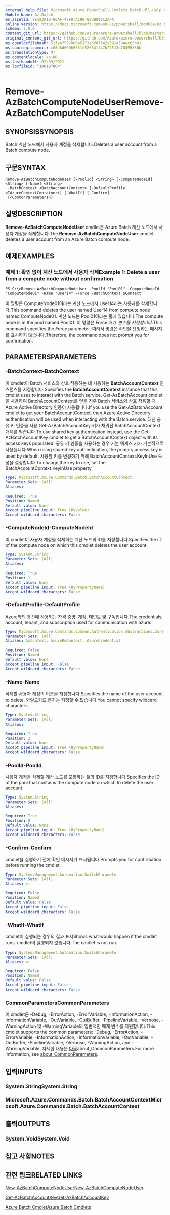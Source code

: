 ```yaml
---
external help file: Microsoft.Azure.PowerShell.Cmdlets.Batch.dll-Help.xml
Module Name: Az.Batch
ms.assetid: 9E423A10-06AF-42F8-AC90-82DB01012AFA
online version: https://docs.microsoft.com/en-us/powershell/module/az.batch/remove-azbatchcomputenodeuser
schema: 2.0.0
content_git_url: https://github.com/Azure/azure-powershell/blob/master/src/Batch/Batch/help/Remove-AzBatchComputeNodeUser.md
original_content_git_url: https://github.com/Azure/azure-powershell/blob/master/src/Batch/Batch/help/Remove-AzBatchComputeNodeUser.md
ms.openlocfilehash: 52fea755708645173a5f0f3429591a384ec63b01
ms.sourcegitcommit: c05d3d669b5631e526841f47b22513d78495350b
ms.translationtype: MT
ms.contentlocale: ko-KR
ms.lasthandoff: 02/09/2021
ms.locfileid: "100197004"
---
```

# <span data-ttu-id="1afd6-101">Remove-AzBatchComputeNodeUser</span><span class="sxs-lookup"><span data-stu-id="1afd6-101">Remove-AzBatchComputeNodeUser</span></span>

## <span data-ttu-id="1afd6-102">SYNOPSIS</span><span class="sxs-lookup"><span data-stu-id="1afd6-102">SYNOPSIS</span></span>
<span data-ttu-id="1afd6-103">Batch 계산 노드에서 사용자 계정을 삭제합니다.</span><span class="sxs-lookup"><span data-stu-id="1afd6-103">Deletes a user account from a Batch compute node.</span></span>

## <span data-ttu-id="1afd6-104">구문</span><span class="sxs-lookup"><span data-stu-id="1afd6-104">SYNTAX</span></span>

```
Remove-AzBatchComputeNodeUser [-PoolId] <String> [-ComputeNodeId] <String> [-Name] <String>
 -BatchContext <BatchAccountContext> [-DefaultProfile <IAzureContextContainer>] [-WhatIf] [-Confirm]
 [<CommonParameters>]
```

## <span data-ttu-id="1afd6-105">설명</span><span class="sxs-lookup"><span data-stu-id="1afd6-105">DESCRIPTION</span></span>
<span data-ttu-id="1afd6-106">**Remove-AzBatchComputeNodeUser** cmdlet은 Azure Batch 계산 노드에서 사용자 계정을 삭제합니다.</span><span class="sxs-lookup"><span data-stu-id="1afd6-106">The **Remove-AzBatchComputeNodeUser** cmdlet deletes a user account from an Azure Batch compute node.</span></span>

## <span data-ttu-id="1afd6-107">예제</span><span class="sxs-lookup"><span data-stu-id="1afd6-107">EXAMPLES</span></span>

### <span data-ttu-id="1afd6-108">예제 1: 확인 없이 계산 노드에서 사용자 삭제</span><span class="sxs-lookup"><span data-stu-id="1afd6-108">Example 1: Delete a user from a compute node without confirmation</span></span>
```
PS C:\>Remove-AzBatchComputeNodeUser -PoolId "Pool01" -ComputeNodeId "ComputeNode01" -Name "User14" -Force -BatchContext $Context
```

<span data-ttu-id="1afd6-109">이 명령은 ComputeNode01이라는 계산 노드에서 User14라는 사용자를 삭제합니다.</span><span class="sxs-lookup"><span data-stu-id="1afd6-109">This command deletes the user named User14 from compute node named ComputeNode01.</span></span>
<span data-ttu-id="1afd6-110">계산 노드는 Pool01이라는 풀에 있습니다.</span><span class="sxs-lookup"><span data-stu-id="1afd6-110">The compute node is in the pool named Pool01.</span></span>
<span data-ttu-id="1afd6-111">이 명령은 Force 매개 *변수를 지정합니다.*</span><span class="sxs-lookup"><span data-stu-id="1afd6-111">This command specifies the *Force* parameter.</span></span>
<span data-ttu-id="1afd6-112">따라서 명령은 확인을 요청하는 메시지를 표시하지 않습니다.</span><span class="sxs-lookup"><span data-stu-id="1afd6-112">Therefore, the command does not prompt you for confirmation.</span></span>

## <span data-ttu-id="1afd6-113">PARAMETERS</span><span class="sxs-lookup"><span data-stu-id="1afd6-113">PARAMETERS</span></span>

### <span data-ttu-id="1afd6-114">-BatchContext</span><span class="sxs-lookup"><span data-stu-id="1afd6-114">-BatchContext</span></span>
<span data-ttu-id="1afd6-115">이 cmdlet이 Batch 서비스와 상호 작용하는 데 사용하는 **BatchAccountContext** 인스턴스를 지정합니다.</span><span class="sxs-lookup"><span data-stu-id="1afd6-115">Specifies the **BatchAccountContext** instance that this cmdlet uses to interact with the Batch service.</span></span>
<span data-ttu-id="1afd6-116">Get-AzBatchAccount cmdlet을 사용하여 BatchAccountContext를 얻을 경우 Batch 서비스와 상호 작용할 때 Azure Active Directory 인증이 사용됩니다.</span><span class="sxs-lookup"><span data-stu-id="1afd6-116">If you use the Get-AzBatchAccount cmdlet to get your BatchAccountContext, then Azure Active Directory authentication will be used when interacting with the Batch service.</span></span> <span data-ttu-id="1afd6-117">대신 공유 키 인증을 사용 Get-AzBatchAccountKey 키가 채워진 BatchAccountContext 개체를 얻습니다.</span><span class="sxs-lookup"><span data-stu-id="1afd6-117">To use shared key authentication instead, use the Get-AzBatchAccountKey cmdlet to get a BatchAccountContext object with its access keys populated.</span></span> <span data-ttu-id="1afd6-118">공유 키 인증을 사용하는 경우 기본 액세스 키가 기본적으로 사용됩니다.</span><span class="sxs-lookup"><span data-stu-id="1afd6-118">When using shared key authentication, the primary access key is used by default.</span></span> <span data-ttu-id="1afd6-119">사용할 키를 변경하기 위해 BatchAccountContext.KeyInUse 속성을 설정합니다.</span><span class="sxs-lookup"><span data-stu-id="1afd6-119">To change the key to use, set the BatchAccountContext.KeyInUse property.</span></span>

```yaml
Type: Microsoft.Azure.Commands.Batch.BatchAccountContext
Parameter Sets: (All)
Aliases:

Required: True
Position: Named
Default value: None
Accept pipeline input: True (ByValue)
Accept wildcard characters: False
```

### <span data-ttu-id="1afd6-120">-ComputeNodeId</span><span class="sxs-lookup"><span data-stu-id="1afd6-120">-ComputeNodeId</span></span>
<span data-ttu-id="1afd6-121">이 cmdlet이 사용자 계정을 삭제하는 계산 노드의 ID를 지정합니다.</span><span class="sxs-lookup"><span data-stu-id="1afd6-121">Specifies the ID of the compute node on which this cmdlet deletes the user account.</span></span>

```yaml
Type: System.String
Parameter Sets: (All)
Aliases:

Required: True
Position: 1
Default value: None
Accept pipeline input: True (ByPropertyName)
Accept wildcard characters: False
```

### <span data-ttu-id="1afd6-122">-DefaultProfile</span><span class="sxs-lookup"><span data-stu-id="1afd6-122">-DefaultProfile</span></span>
<span data-ttu-id="1afd6-123">Azure와의 통신에 사용되는 자격 증명, 계정, 테넌트 및 구독입니다.</span><span class="sxs-lookup"><span data-stu-id="1afd6-123">The credentials, account, tenant, and subscription used for communication with azure.</span></span>

```yaml
Type: Microsoft.Azure.Commands.Common.Authentication.Abstractions.Core.IAzureContextContainer
Parameter Sets: (All)
Aliases: AzContext, AzureRmContext, AzureCredential

Required: False
Position: Named
Default value: None
Accept pipeline input: False
Accept wildcard characters: False
```

### <span data-ttu-id="1afd6-124">-Name</span><span class="sxs-lookup"><span data-stu-id="1afd6-124">-Name</span></span>
<span data-ttu-id="1afd6-125">삭제할 사용자 계정의 이름을 지정합니다.</span><span class="sxs-lookup"><span data-stu-id="1afd6-125">Specifies the name of the user account to delete.</span></span>
<span data-ttu-id="1afd6-126">와일드카드 문자는 지정할 수 없습니다.</span><span class="sxs-lookup"><span data-stu-id="1afd6-126">You cannot specify wildcard characters.</span></span>

```yaml
Type: System.String
Parameter Sets: (All)
Aliases:

Required: True
Position: 2
Default value: None
Accept pipeline input: True (ByPropertyName)
Accept wildcard characters: False
```

### <span data-ttu-id="1afd6-127">-PoolId</span><span class="sxs-lookup"><span data-stu-id="1afd6-127">-PoolId</span></span>
<span data-ttu-id="1afd6-128">사용자 계정을 삭제할 계산 노드를 포함하는 풀의 ID를 지정합니다.</span><span class="sxs-lookup"><span data-stu-id="1afd6-128">Specifies the ID of the pool that contains the compute node on which to delete the user account.</span></span>

```yaml
Type: System.String
Parameter Sets: (All)
Aliases:

Required: True
Position: 0
Default value: None
Accept pipeline input: True (ByPropertyName)
Accept wildcard characters: False
```

### <span data-ttu-id="1afd6-129">-Confirm</span><span class="sxs-lookup"><span data-stu-id="1afd6-129">-Confirm</span></span>
<span data-ttu-id="1afd6-130">cmdlet을 실행하기 전에 확인 메시지가 표시됩니다.</span><span class="sxs-lookup"><span data-stu-id="1afd6-130">Prompts you for confirmation before running the cmdlet.</span></span>

```yaml
Type: System.Management.Automation.SwitchParameter
Parameter Sets: (All)
Aliases: cf

Required: False
Position: Named
Default value: False
Accept pipeline input: False
Accept wildcard characters: False
```

### <span data-ttu-id="1afd6-131">-WhatIf</span><span class="sxs-lookup"><span data-stu-id="1afd6-131">-WhatIf</span></span>
<span data-ttu-id="1afd6-132">cmdlet이 실행되는 경우의 결과 표시</span><span class="sxs-lookup"><span data-stu-id="1afd6-132">Shows what would happen if the cmdlet runs.</span></span>
<span data-ttu-id="1afd6-133">cmdlet이 실행되지 않습니다.</span><span class="sxs-lookup"><span data-stu-id="1afd6-133">The cmdlet is not run.</span></span>

```yaml
Type: System.Management.Automation.SwitchParameter
Parameter Sets: (All)
Aliases: wi

Required: False
Position: Named
Default value: False
Accept pipeline input: False
Accept wildcard characters: False
```

### <span data-ttu-id="1afd6-134">CommonParameters</span><span class="sxs-lookup"><span data-stu-id="1afd6-134">CommonParameters</span></span>
<span data-ttu-id="1afd6-135">이 cmdlet은 -Debug, -ErrorAction, -ErrorVariable, -InformationAction, -InformationVariable, -OutVariable, -OutBuffer, -PipelineVariable, -Verbose, -WarningAction 및 -WarningVariable의 일반적인 매개 변수를 지원합니다.</span><span class="sxs-lookup"><span data-stu-id="1afd6-135">This cmdlet supports the common parameters: -Debug, -ErrorAction, -ErrorVariable, -InformationAction, -InformationVariable, -OutVariable, -OutBuffer, -PipelineVariable, -Verbose, -WarningAction, and -WarningVariable.</span></span> <span data-ttu-id="1afd6-136">자세한 내용은 [다음](http://go.microsoft.com/fwlink/?LinkID=113216)about_CommonParameters.</span><span class="sxs-lookup"><span data-stu-id="1afd6-136">For more information, see [about_CommonParameters](http://go.microsoft.com/fwlink/?LinkID=113216).</span></span>

## <span data-ttu-id="1afd6-137">입력</span><span class="sxs-lookup"><span data-stu-id="1afd6-137">INPUTS</span></span>

### <span data-ttu-id="1afd6-138">System.String</span><span class="sxs-lookup"><span data-stu-id="1afd6-138">System.String</span></span>

### <span data-ttu-id="1afd6-139">Microsoft.Azure.Commands.Batch.BatchAccountContext</span><span class="sxs-lookup"><span data-stu-id="1afd6-139">Microsoft.Azure.Commands.Batch.BatchAccountContext</span></span>

## <span data-ttu-id="1afd6-140">출력</span><span class="sxs-lookup"><span data-stu-id="1afd6-140">OUTPUTS</span></span>

### <span data-ttu-id="1afd6-141">System.Void</span><span class="sxs-lookup"><span data-stu-id="1afd6-141">System.Void</span></span>

## <span data-ttu-id="1afd6-142">참고 사항</span><span class="sxs-lookup"><span data-stu-id="1afd6-142">NOTES</span></span>

## <span data-ttu-id="1afd6-143">관련 링크</span><span class="sxs-lookup"><span data-stu-id="1afd6-143">RELATED LINKS</span></span>

[<span data-ttu-id="1afd6-144">New-AzBatchComputeNodeUser</span><span class="sxs-lookup"><span data-stu-id="1afd6-144">New-AzBatchComputeNodeUser</span></span>](./New-AzBatchComputeNodeUser.md)

[<span data-ttu-id="1afd6-145">Get-AzBatchAccountKey</span><span class="sxs-lookup"><span data-stu-id="1afd6-145">Get-AzBatchAccountKey</span></span>](./Get-AzBatchAccountKey.md)

[<span data-ttu-id="1afd6-146">Azure Batch Cmdlet</span><span class="sxs-lookup"><span data-stu-id="1afd6-146">Azure Batch Cmdlets</span></span>](/powershell/module/Az.Batch/)
